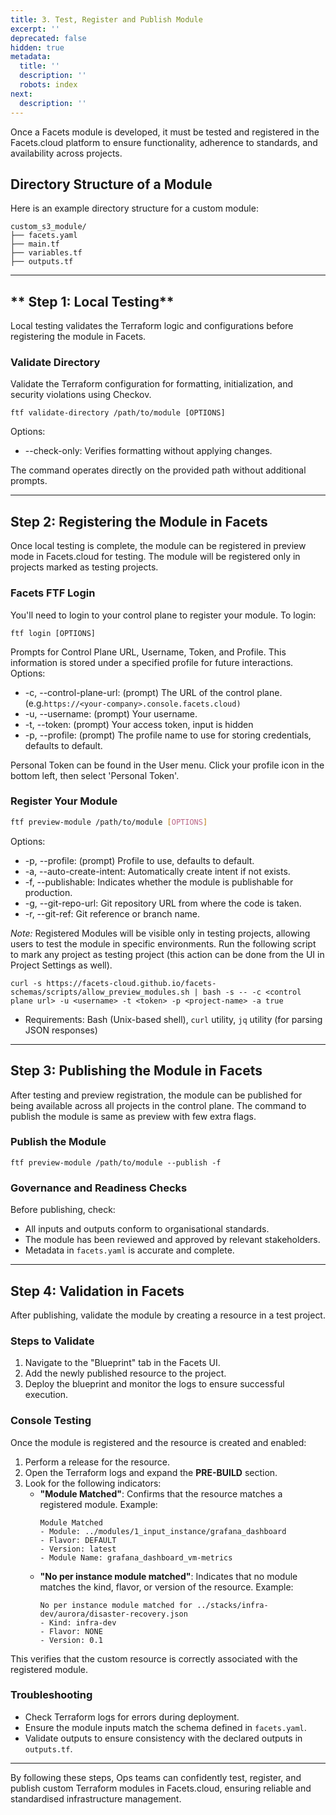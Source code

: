 ```yaml
---
title: 3. Test, Register and Publish Module
excerpt: ''
deprecated: false
hidden: true
metadata:
  title: ''
  description: ''
  robots: index
next:
  description: ''
---
```

Once a Facets module is developed, it must be tested and registered in the Facets.cloud platform to ensure functionality, adherence to standards, and availability across projects.

## Directory Structure of a Module

Here is an example directory structure for a custom module:

```
custom_s3_module/
├── facets.yaml
├── main.tf
├── variables.tf
├── outputs.tf
```

***

## ** Step 1: Local Testing**

Local testing validates the Terraform logic and configurations before registering the module in Facets.

### Validate Directory

Validate the Terraform configuration for formatting, initialization, and security violations using Checkov. 

```Text bash
ftf validate-directory /path/to/module [OPTIONS]
```

Options:

- \--check-only: Verifies formatting without applying changes.

The command operates directly on the provided path without additional prompts.

***

## **Step 2: Registering the Module in Facets**

Once local testing is complete, the module can be registered in preview mode in Facets.cloud for testing. The module will be registered only in projects marked as testing projects.

### Facets FTF Login

You'll need to login to your control plane to register your module. To login:

```Text bash
ftf login [OPTIONS]
```

Prompts for Control Plane URL, Username, Token, and Profile. This information is stored under a specified profile for future interactions. Options:

- \-c, --control-plane-url: (prompt) The URL of the control plane. (e.g.`https://<your-company>.console.facets.cloud)`
- \-u, --username: (prompt) Your username.
- \-t, --token: (prompt) Your access token, input is hidden
- \-p, --profile: (prompt) The profile name to use for storing credentials, defaults to default.

Personal Token can be found in the User menu. Click your profile icon in the bottom left, then select 'Personal Token'.

### Register Your Module

```bash bash
ftf preview-module /path/to/module [OPTIONS]
```

Options:

- \-p, --profile: (prompt) Profile to use, defaults to default.
- \-a, --auto-create-intent: Automatically create intent if not exists.
- \-f, --publishable: Indicates whether the module is publishable for production.
- \-g, --git-repo-url: Git repository URL from where the code is taken.
- \-r, --git-ref: Git reference or branch name.

_Note:_ Registered Modules will be visible only in testing projects, allowing users to test the module in specific environments. Run the following script to mark any project as testing project (this action can be done from the UI in Project Settings as well).

```
curl -s https://facets-cloud.github.io/facets-schemas/scripts/allow_preview_modules.sh | bash -s -- -c <control plane url> -u <username> -t <token> -p <project-name> -a true
```

- Requirements: Bash (Unix-based shell), `curl` utility, `jq` utility (for parsing JSON responses)

***

## **Step 3: Publishing the Module in Facets**

After testing and preview registration, the module can be published for being available across all projects in the control plane. The command to publish the module is same as preview with few extra flags. 

### Publish the Module

```
ftf preview-module /path/to/module --publish -f
```

### Governance and Readiness Checks

Before publishing, check:

- All inputs and outputs conform to organisational standards.
- The module has been reviewed and approved by relevant stakeholders.
- Metadata in `facets.yaml` is accurate and complete.

***

## **Step 4: Validation in Facets**

After publishing, validate the module by creating a resource in a test project.

### Steps to Validate

1. Navigate to the "Blueprint" tab in the Facets UI.
2. Add the newly published resource to the project.
3. Deploy the blueprint and monitor the logs to ensure successful execution.

### Console Testing

Once the module is registered and the resource is created and enabled:

1. Perform a release for the resource.
2. Open the Terraform logs and expand the **PRE-BUILD** section.
3. Look for the following indicators:
   - **"Module Matched"**: Confirms that the resource matches a registered module. Example:
     ```plaintext
     Module Matched
     - Module: ../modules/1_input_instance/grafana_dashboard
     - Flavor: DEFAULT
     - Version: latest
     - Module Name: grafana_dashboard_vm-metrics
     ```
   - **"No per instance module matched"**: Indicates that no module matches the kind, flavor, or version of the resource. Example:
     ```plaintext
     No per instance module matched for ../stacks/infra-dev/aurora/disaster-recovery.json
     - Kind: infra-dev
     - Flavor: NONE
     - Version: 0.1
     ```

This verifies that the custom resource is correctly associated with the registered module.

### Troubleshooting

- Check Terraform logs for errors during deployment.
- Ensure the module inputs match the schema defined in `facets.yaml`.
- Validate outputs to ensure consistency with the declared outputs in `outputs.tf`.

***

By following these steps, Ops teams can confidently test, register, and publish custom Terraform modules in Facets.cloud, ensuring reliable and standardised infrastructure management.